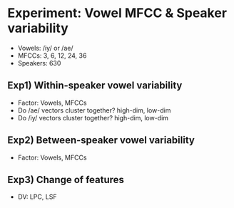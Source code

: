 # Experiment: Vowel MFCC & Speaker variability

- Vowels: /iy/ or /ae/
- MFCCs: 3, 6, 12, 24, 36 
- Speakers: 630

## Exp1) Within-speaker vowel variability

- Factor: Vowels, MFCCs
- Do /ae/ vectors cluster together? high-dim, low-dim
- Do /iy/ vectors cluster together? high-dim, low-dim

## Exp2) Between-speaker vowel variability

- Factor: Vowels, MFCCs

## Exp3) Change of features

- DV: LPC, LSF